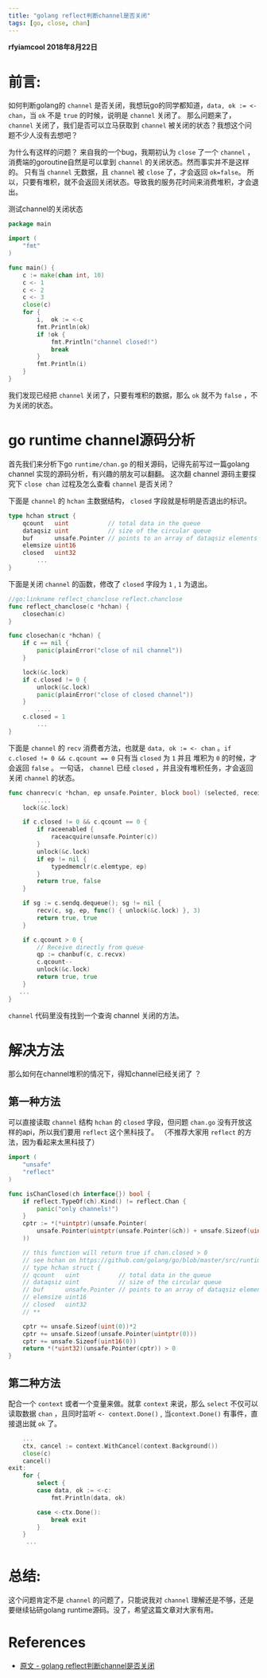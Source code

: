 ```yaml
---
title: "golang reflect判断channel是否关闭"
tags: [go, close, chan]
---
```


**rfyiamcool 2018年8月22日**

# 前言:

如何判断golang的 `channel` 是否关闭，我想玩go的同学都知道，`data, ok := <- chan`，当 `ok` 不是 `true` 的时候，说明是 `channel` 关闭了。 那么问题来了， `channel` 关闭了，我们是否可以立马获取到 `channel` 被关闭的状态？我想这个问题不少人没有去想吧？ 

为什么有这样的问题？  来自我的一个bug，我期初认为 `close` 了一个 `channel` ，消费端的goroutine自然是可以拿到 `channel` 的关闭状态。然而事实并不是这样的。 只有当 `channel` 无数据，且 `channel` 被 `close` 了，才会返回 `ok=false`。  所以，只要有堆积，就不会返回关闭状态。导致我的服务花时间来消费堆积，才会退出。

测试channel的关闭状态

```go
package main

import (
    "fmt"
)

func main() {
    c := make(chan int, 10)
    c <- 1
    c <- 2
    c <- 3
    close(c)
    for {
        i,  ok := <-c
        fmt.Println(ok)
        if !ok {
            fmt.Println("channel closed!")
            break
        }
        fmt.Println(i)
    }
}
```

我们发现已经把 `channel` 关闭了，只要有堆积的数据，那么 `ok` 就不为 `false` ，不为关闭的状态。


# go runtime channel源码分析

首先我们来分析下go `runtime/chan.go` 的相关源码，记得先前写过一篇golang channel 实现的源码分析，有兴趣的朋友可以翻翻。 这次翻 channel 源码主要探究下 `close chan` 过程及怎么查看 `channel` 是否关闭？

下面是 `channel` 的 `hchan` 主数据结构， `closed` 字段就是标明是否退出的标识。

```go
type hchan struct {
	qcount   uint           // total data in the queue
	dataqsiz uint           // size of the circular queue
	buf      unsafe.Pointer // points to an array of dataqsiz elements
	elemsize uint16
	closed   uint32
        ...
}
```

下面是关闭 `channel` 的函数，修改了 `closed` 字段为 `1` ,  `1` 为退出。

```go
//go:linkname reflect_chanclose reflect.chanclose
func reflect_chanclose(c *hchan) {
	closechan(c)
}

func closechan(c *hchan) {
	if c == nil {
		panic(plainError("close of nil channel"))
	}

	lock(&c.lock)
	if c.closed != 0 {
		unlock(&c.lock)
		panic(plainError("close of closed channel"))
	}
        ....
	c.closed = 1
        ...
}
```

下面是 `channel` 的 `recv` 消费者方法，也就是 `data, ok := <- chan` 。`if c.closed != 0 && c.qcount == 0` 只有当 `closed` 为 `1` 并且 堆积为 `0` 的时候，才会返回 `false` 。 一句话， `channel` 已经 `closed` ，并且没有堆积任务，才会返回关闭 `channel` 的状态。


```go
func chanrecv(c *hchan, ep unsafe.Pointer, block bool) (selected, received bool) {
        ....
	lock(&c.lock)

	if c.closed != 0 && c.qcount == 0 {
		if raceenabled {
			raceacquire(unsafe.Pointer(c))
		}
		unlock(&c.lock)
		if ep != nil {
			typedmemclr(c.elemtype, ep)
		}
		return true, false
	}

	if sg := c.sendq.dequeue(); sg != nil {
		recv(c, sg, ep, func() { unlock(&c.lock) }, 3)
		return true, true
	}

	if c.qcount > 0 {
		// Receive directly from queue
		qp := chanbuf(c, c.recvx)
		c.qcount--
		unlock(&c.lock)
		return true, true
	}
   ...
}
```

`channel` 代码里没有找到一个查询 channel 关闭的方法。

# 解决方法

那么如何在channel堆积的情况下，得知channel已经关闭了 ？

## 第一种方法

可以直接读取 `channel` 结构 `hchan` 的 `closed` 字段，但问题 `chan.go` 没有开放这样的api，所以我们要用 `reflect` 这个黑科技了。  （不推荐大家用 `reflect` 的方法，因为看起来太黑科技了）


```go
import (
    "unsafe"
    "reflect"
)

func isChanClosed(ch interface{}) bool {
    if reflect.TypeOf(ch).Kind() != reflect.Chan {
        panic("only channels!")
    }
    cptr := *(*uintptr)(unsafe.Pointer(
        unsafe.Pointer(uintptr(unsafe.Pointer(&ch)) + unsafe.Sizeof(uint(0))),
    ))

    // this function will return true if chan.closed > 0
    // see hchan on https://github.com/golang/go/blob/master/src/runtime/chan.go
    // type hchan struct {
    // qcount   uint           // total data in the queue
    // dataqsiz uint           // size of the circular queue
    // buf      unsafe.Pointer // points to an array of dataqsiz elements
    // elemsize uint16
    // closed   uint32
    // **

    cptr += unsafe.Sizeof(uint(0))*2
    cptr += unsafe.Sizeof(unsafe.Pointer(uintptr(0)))
    cptr += unsafe.Sizeof(uint16(0))
    return *(*uint32)(unsafe.Pointer(cptr)) > 0
}
```

## 第二种方法

配合一个 `context` 或者一个变量来做。就拿 `context` 来说，那么 `select` 不仅可以读取数据 `chan` ，且同时监听 `<- context.Done()` , 当`context.Done()` 有事件，直接退出就 `ok` 了。


```go
    ...
	ctx, cancel := context.WithCancel(context.Background())
	close(c)
	cancel()
exit:
	for {
		select {
		case data, ok := <-c:
			fmt.Println(data, ok)

		case <-ctx.Done():
			break exit
		}
	}
	 ...
```

# 总结:

这个问题肯定不是 `channel` 的问题了，只能说我对 `channel` 理解还是不够，还是要继续钻研golang runtime源码。没了，希望这篇文章对大家有用。

# References

- [原文 - golang reflect判断channel是否关闭](http://xiaorui.cc/2018/08/22/golang-reflect%e5%88%a4%e6%96%adchannel%e6%98%af%e5%90%a6%e5%85%b3%e9%97%ad/)

